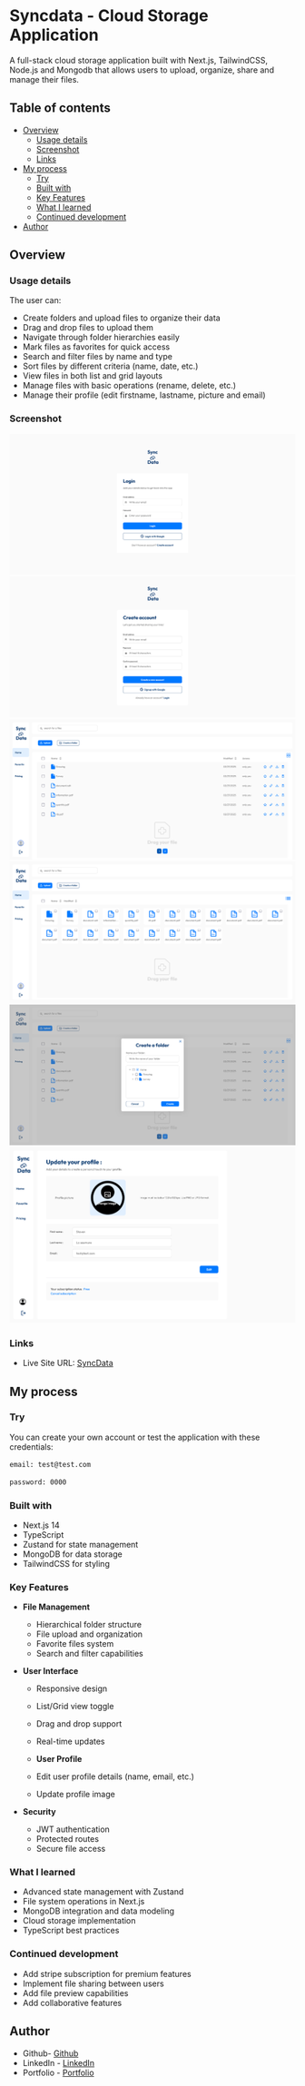 # Syncdata - Cloud Storage Application

A full-stack cloud storage application built with Next.js, TailwindCSS, Node.js and Mongodb that allows users to upload, organize, share and manage their files.

## Table of contents

- [Overview](#overview)
  - [Usage details](#usage-details)
  - [Screenshot](#screenshot)
  - [Links](#links)
- [My process](#my-process)
  - [Try](#try)
  - [Built with](#built-with)
  - [Key Features](#key-features)
  - [What I learned](#what-i-learned)
  - [Continued development](#continued-development)
- [Author](#author)

## Overview

### Usage details

The user can:

- Create folders and upload files to organize their data
- Drag and drop files to upload them
- Navigate through folder hierarchies easily
- Mark files as favorites for quick access
- Search and filter files by name and type
- Sort files by different criteria (name, date, etc.)
- View files in both list and grid layouts
- Manage files with basic operations (rename, delete, etc.)
- Manage their profile (edit firstname, lastname, picture and email)

### Screenshot

![](./public/images/Screenshot_login.png)
![](./public/images/Screenshot_signup.png)
![](./public/images/Screenshot_desktop_List.png)
![](./public/images/Screenshot_desktop_Files.png)
![](./public/images/Screenshot_modale.png)
![](./public/images/Screenshot_userProfile.png)

### Links

- Live Site URL: [SyncData](https://syncdata.vercel.app/)

## My process

### Try

You can create your own account or test the application with these credentials:

```bash
email: test@test.com
```

```bash
password: 0000
```

### Built with

- Next.js 14
- TypeScript
- Zustand for state management
- MongoDB for data storage
- TailwindCSS for styling

### Key Features

- **File Management**

  - Hierarchical folder structure
  - File upload and organization
  - Favorite files system
  - Search and filter capabilities

- **User Interface**

  - Responsive design
  - List/Grid view toggle
  - Drag and drop support
  - Real-time updates

  - **User Profile**

  - Edit user profile details (name, email, etc.)
  - Update profile image

- **Security**

  - JWT authentication
  - Protected routes
  - Secure file access

### What I learned

- Advanced state management with Zustand
- File system operations in Next.js
- MongoDB integration and data modeling
- Cloud storage implementation
- TypeScript best practices

### Continued development

- Add stripe subscription for premium features
- Implement file sharing between users
- Add file preview capabilities
- Add collaborative features

## Author

- Github- [Github](https://github.com/Stv-devl)
- LinkedIn - [LinkedIn](https://www.linkedin.com/in/stevan-l-793141128/)
- Portfolio - [Portfolio](https://www.stevandev.com/)
